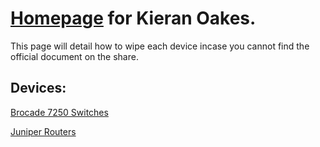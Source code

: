 # [Homepage](https://kioakes.github.io/) for Kieran Oakes.

This page will detail how to wipe each device incase you cannot find the official document on the share.

## Devices:
[Brocade 7250 Switches](./wiping-devices/ICX7250.md)

[Juniper Routers](./wiping-devices/srx550650.md)


